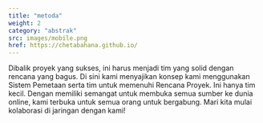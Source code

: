 ```yaml
---
title: "metoda"
weight: 2
category: "abstrak"
src: images/mobile.png
href: https://chetabahana.github.io/
---
```


Dibalik proyek yang sukses, ini harus menjadi tim yang solid dengan rencana yang bagus. Di sini kami menyajikan konsep kami menggunakan Sistem Pemetaan serta tim untuk memenuhi Rencana Proyek. Ini hanya tim kecil. Dengan memiliki semangat untuk membuka semua sumber ke dunia online, kami terbuka untuk semua orang untuk bergabung. Mari kita mulai kolaborasi di jaringan dengan kami!
